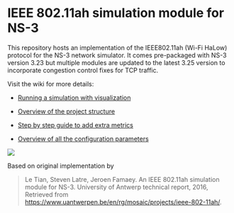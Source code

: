 # IEEE 802.11ah simulation module for NS-3

This repository hosts an implementation of the IEEE802.11ah (Wi-Fi HaLow) protocol for the NS-3 network simulator. It comes pre-packaged with NS-3 version 3.23 but multiple modules are updated to the latest 3.25 version to incorporate congestion control fixes for TCP traffic.


Visit the wiki for more details:

* [Running a simulation with visualization](../../wiki/Running-a-simulation)

* [Overview of the project structure](../../wiki/Overall-project-structure)

* [Step by step guide to add extra metrics](../../wiki/Adding-extra-statistics) 

* [Overview of all the configuration parameters](../../wiki/Configuration-parameters)

![](http://i.imgur.com/bbrpIRO.png)

Based on original implementation by
> Le Tian, Steven Latre, Jeroen Famaey. An IEEE 802.11ah simulation module for NS-3. University of Antwerp technical report, 2016, 
> Retrieved from https://www.uantwerpen.be/en/rg/mosaic/projects/ieee-802-11ah/.
